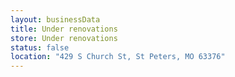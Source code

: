 ```yaml
---
layout: businessData
title: Under renovations
store: Under renovations
status: false
location: "429 S Church St, St Peters, MO 63376"
---
```


